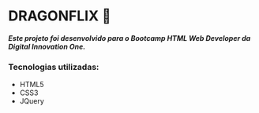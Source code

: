 # DRAGONFLIX :dragon:

##### Este projeto foi desenvolvido para o Bootcamp HTML Web Developer da _Digital Innovation One_.

### Tecnologias utilizadas:

- HTML5
- CSS3
- JQuery
